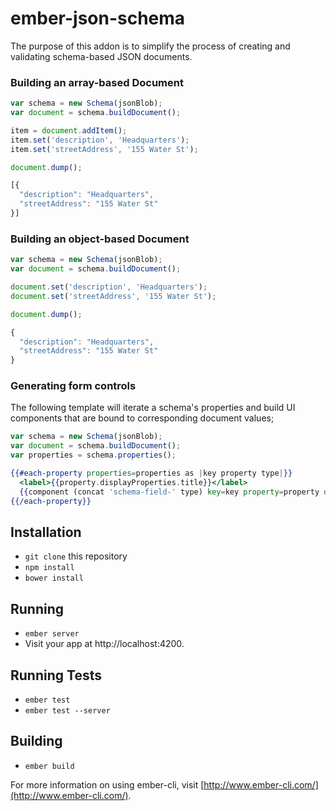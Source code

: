 # ember-json-schema

The purpose of this addon is to simplify the process of creating and validating schema-based JSON documents.

### Building an array-based Document

```js
var schema = new Schema(jsonBlob);
var document = schema.buildDocument();

item = document.addItem();
item.set('description', 'Headquarters');
item.set('streetAddress', '155 Water St');

document.dump();

[{
  "description": "Headquarters",
  "streetAddress": "155 Water St"
}]

```

### Building an object-based Document


```js
var schema = new Schema(jsonBlob);
var document = schema.buildDocument();

document.set('description', 'Headquarters');
document.set('streetAddress', '155 Water St');

document.dump();

{
  "description": "Headquarters",
  "streetAddress": "155 Water St"
}
```

### Generating form controls

The following template will iterate a schema's properties and build UI components
that are bound to corresponding document values;

```js
var schema = new Schema(jsonBlob);
var document = schema.buildDocument();
var properties = schema.properties();
```

```hbs
{{#each-property properties=properties as |key property type|}}
  <label>{{property.displayProperties.title}}</label>
  {{component (concat 'schema-field-' type) key=key property=property document=location}}
{{/each-property}}
```

## Installation

* `git clone` this repository
* `npm install`
* `bower install`

## Running

* `ember server`
* Visit your app at http://localhost:4200.

## Running Tests

* `ember test`
* `ember test --server`

## Building

* `ember build`

For more information on using ember-cli, visit [http://www.ember-cli.com/](http://www.ember-cli.com/).
